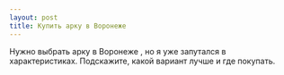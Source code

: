 ```yaml
---
layout: post 
title: Купить арку в Воронеже 
--- 
```

Нужно выбрать арку в Воронеже , но я уже запутался в характеристиках. Подскажите, какой вариант лучше и где покупать.